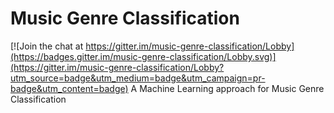 # Music Genre Classification

[![Join the chat at https://gitter.im/music-genre-classification/Lobby](https://badges.gitter.im/music-genre-classification/Lobby.svg)](https://gitter.im/music-genre-classification/Lobby?utm_source=badge&utm_medium=badge&utm_campaign=pr-badge&utm_content=badge)
A Machine Learning approach for Music Genre Classification
